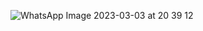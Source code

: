 
![WhatsApp Image 2023-03-03 at 20 39 12](https://user-images.githubusercontent.com/108164886/222868867-84960218-0031-4f4a-9514-6a177de33ce7.jpeg)
